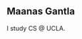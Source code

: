 ## Maanas Gantla

I study CS @ UCLA.

<!--
[![Maanas's GitHub stats](https://github-readme-stats.vercel.app/api?username=MaanasGantla)](https://github.com/anuraghazra/github-readme-stats)
>

<!--
**MaanasGantla/MaanasGantla** is a ✨ _special_ ✨ repository because its `README.md` (this file) appears on your GitHub profile.

Here are some ideas to get you started:

- 🔭 I’m currently working on ...
- 🌱 I’m currently learning ...
- 👯 I’m looking to collaborate on ...
- 🤔 I’m looking for help with ...
- 💬 Ask me about ...
- 📫 How to reach me: ...
- 😄 Pronouns: ...
- ⚡ Fun fact: ...
-->
